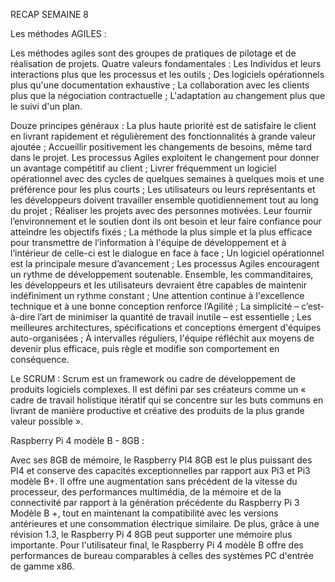 RECAP SEMAINE 8

Les méthodes AGILES :

Les méthodes agiles sont des groupes de pratiques de pilotage et de réalisation de projets.
Quatre valeurs fondamentales :
Les Individus et leurs interactions plus que les processus et les outils ;
Des logiciels opérationnels plus qu'une documentation exhaustive ;
La collaboration avec les clients plus que la négociation contractuelle ;
L'adaptation au changement plus que le suivi d'un plan.

Douze principes généraux :
La plus haute priorité est de satisfaire le client en livrant rapidement et régulièrement des fonctionnalités à grande valeur ajoutée ;
Accueillir positivement les changements de besoins, même tard dans le projet. Les processus Agiles exploitent le changement pour donner un avantage compétitif au client ;
Livrer fréquemment un logiciel opérationnel avec des cycles de quelques semaines à quelques mois et une préférence pour les plus courts ;
Les utilisateurs ou leurs représentants et les développeurs doivent travailler ensemble quotidiennement tout au long du projet ;
Réaliser les projets avec des personnes motivées. Leur fournir l’environnement et le soutien dont ils ont besoin et leur faire confiance pour atteindre les objectifs fixés ;
La méthode la plus simple et la plus efficace pour transmettre de l’information à l'équipe de développement et à l’intérieur de celle-ci est le dialogue en face à face ;
Un logiciel opérationnel est la principale mesure d’avancement ;
Les processus Agiles encouragent un rythme de développement soutenable. Ensemble, les commanditaires, les développeurs et les utilisateurs devraient être capables de maintenir indéfiniment un rythme constant ;
Une attention continue à l'excellence technique et à une bonne conception renforce l’Agilité ;
La simplicité – c’est-à-dire l’art de minimiser la quantité de travail inutile – est essentielle ;
Les meilleures architectures, spécifications et conceptions émergent d'équipes auto-organisées ;
À intervalles réguliers, l'équipe réfléchit aux moyens de devenir plus efficace, puis règle et modifie son comportement en conséquence.

Le SCRUM :
Scrum est un framework ou cadre de développement de produits logiciels complexes. Il est défini par ses créateurs comme un « cadre de travail holistique itératif qui se concentre sur les buts communs en livrant de manière productive et créative des produits de la plus grande valeur possible ». 


Raspberry Pi 4 modèle B - 8GB :

Avec ses 8GB de mémoire, le Raspberry PI4 8GB est le plus puissant des PI4 et conserve des capacités exceptionnelles par rapport aux Pi3 et Pi3 modèle B+.
Il offre une augmentation sans précédent de la vitesse du processeur, des performances multimédia, de la mémoire et de la connectivité par rapport à la génération précédente du Raspberry Pi 3 Modèle B +, tout en maintenant la compatibilité avec les versions antérieures et une consommation électrique similaire. De plus, grâce à une révision 1.3, le Raspberry Pi 4 8GB peut supporter une mémoire plus importante.
Pour l'utilisateur final, le Raspberry Pi 4 modèle B offre des performances de bureau comparables à celles des systèmes PC d'entrée de gamme x86.

